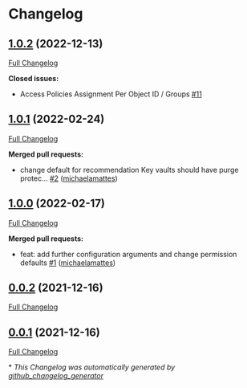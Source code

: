 # Changelog

## [1.0.2](https://github.com/T-Systems-MMS/terraform-azurerm-keyvault/tree/1.0.2) (2022-12-13)

[Full Changelog](https://github.com/T-Systems-MMS/terraform-azurerm-keyvault/compare/1.0.1...1.0.2)

**Closed issues:**

- Access Policies Assignment Per Object ID / Groups [\#11](https://github.com/T-Systems-MMS/terraform-azurerm-keyvault/issues/11)

## [1.0.1](https://github.com/T-Systems-MMS/terraform-azurerm-keyvault/tree/1.0.1) (2022-02-24)

[Full Changelog](https://github.com/T-Systems-MMS/terraform-azurerm-keyvault/compare/1.0.0...1.0.1)

**Merged pull requests:**

- change default for recommendation Key vaults should have purge protec… [\#2](https://github.com/T-Systems-MMS/terraform-azurerm-keyvault/pull/2) ([michaelamattes](https://github.com/michaelamattes))

## [1.0.0](https://github.com/T-Systems-MMS/terraform-azurerm-keyvault/tree/1.0.0) (2022-02-17)

[Full Changelog](https://github.com/T-Systems-MMS/terraform-azurerm-keyvault/compare/0.0.2...1.0.0)

**Merged pull requests:**

- feat: add further configuration arguments and change permission defaults [\#1](https://github.com/T-Systems-MMS/terraform-azurerm-keyvault/pull/1) ([michaelamattes](https://github.com/michaelamattes))

## [0.0.2](https://github.com/T-Systems-MMS/terraform-azurerm-keyvault/tree/0.0.2) (2021-12-16)

[Full Changelog](https://github.com/T-Systems-MMS/terraform-azurerm-keyvault/compare/0.0.1...0.0.2)

## [0.0.1](https://github.com/T-Systems-MMS/terraform-azurerm-keyvault/tree/0.0.1) (2021-12-16)

[Full Changelog](https://github.com/T-Systems-MMS/terraform-azurerm-keyvault/compare/57bb4ef2e50d80a7c6fd0a4aba232c93d8a7b0df...0.0.1)



\* *This Changelog was automatically generated by [github_changelog_generator](https://github.com/github-changelog-generator/github-changelog-generator)*
